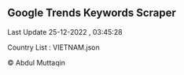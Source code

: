 

## Google Trends Keywords Scraper 
 
Last Update 25-12-2022 , 03:45:28

Country List :
VIETNAM.json



© Abdul Muttaqin 
